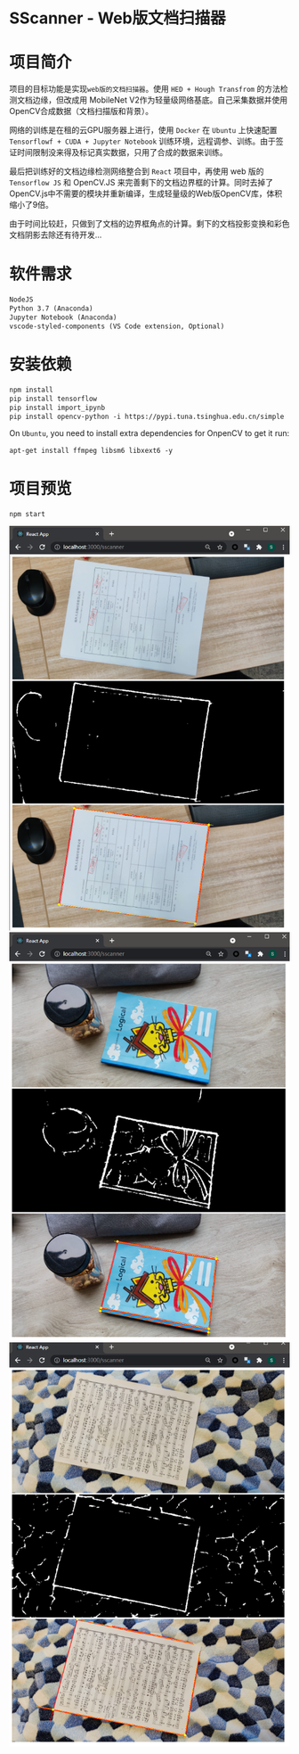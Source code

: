 # SScanner - Web版文档扫描器

# 项目简介
项目的目标功能是实现`web版的文档扫描器`。使用 `HED + Hough Transfrom` 的方法检测文档边缘，但改成用 MobileNet V2作为轻量级网络基底。自己采集数据并使用OpenCV合成数据（文档扫描版和背景）。

网络的训练是在租的云GPU服务器上进行，使用 `Docker` 在 `Ubuntu` 上快速配置 `Tensorflowf + CUDA + Jupyter Notebook` 训练环境，远程调参、训练。由于签证时间限制没来得及标记真实数据，只用了合成的数据来训练。


最后把训练好的文档边缘检测网络整合到 `React` 项目中，再使用 web 版的 `Tensorflow JS` 和 OpenCV.JS 来完善剩下的文档边界框的计算。同时去掉了OpenCV.js中不需要的模块并重新编译，生成轻量级的Web版OpenCV库，体积缩小了9倍。


由于时间比较赶，只做到了文档的边界框角点的计算。剩下的文档投影变换和彩色文档阴影去除还有待开发...


# 软件需求
    NodeJS
    Python 3.7 (Anaconda)
    Jupyter Notebook (Anaconda)
    vscode-styled-components (VS Code extension, Optional)


# 安装依赖
    npm install
    pip install tensorflow
    pip install import_ipynb
    pip install opencv-python -i https://pypi.tuna.tsinghua.edu.cn/simple
    
On `Ubuntu`, you need to install extra dependencies for OnpenCV to get it run:

    apt-get install ffmpeg libsm6 libxext6 -y

# 项目预览
    npm start

![preview](/public/images/result1.png)
![preview](/public/images/result2.png)
![preview](/public/images/result3.png)